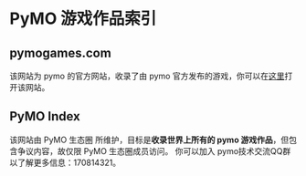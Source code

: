 # PyMO 游戏作品索引

## pymogames.com

该网站为 pymo 的官方网站，收录了由 pymo 官方发布的游戏，你可以在[这里](https://pymogames.com)打开该网站。

## PyMO Index

该网站由 PyMO 生态圈 所维护，目标是**收录世界上所有的 pymo 游戏作品**，但包含争议内容，故仅限 PyMO 生态圈成员访问。
你可以加入 pymo技术交流QQ群 以了解更多信息：170814321。
